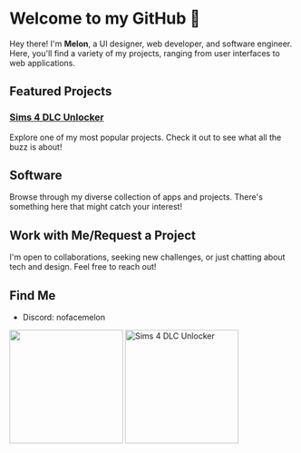 # Welcome to my GitHub 🍉

Hey there! I'm **Melon**, a UI designer, web developer, and software engineer. Here, you'll find a variety of my projects, ranging from user interfaces to web applications.

## Featured Projects

### [Sims 4 DLC Unlocker](https://dlcunlocker.000webhostapp.com/index.html)
Explore one of my most popular projects. Check it out to see what all the buzz is about!

## Software

Browse through my diverse collection of apps and projects. There's something here that might catch your interest!

## Work with Me/Request a Project

I'm open to collaborations, seeking new challenges, or just chatting about tech and design. Feel free to reach out!

## Find Me

- Discord: nofacemelon


<p float="left">
  <img src="https://user-images.githubusercontent.com/61595428/142208395-57ac45fe-a4b3-4d54-b3c8-4aef2d641f52.gif" width="200" />
  <a href="https://dlcunlocker.000webhostapp.com/index.html">
    <img src="https://github.com/patrickStar109/patrickStar109/assets/61595428/4e28fb1a-7c5c-4d6b-9d4e-760962602783/sims4dlc.png" alt="Sims 4 DLC Unlocker" width="200" />
  </a>
</p>




